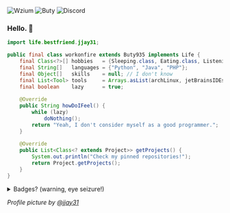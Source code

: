 ![Wzium](https://img.shields.io/badge/wzium-true-green) ![Buty](https://img.shields.io/badge/Buty-v9.3.5-blue) ![Discord](https://img.shields.io/badge/discord-workonfire%238262-%237289DA?logo=discord&logoColor=white)

### Hello. 👋

```java
import life.bestfriend.jjay31;

public final class workonfire extends Buty935 implements Life {
    final Class<?>[] hobbies   = {Sleeping.class, Eating.class, ListeningToMusic.class};
    final String[]   languages = {"Python", "Java", "PHP"};
    final Object[]   skills    = null; // I don't know
    final List<Tool> tools     = Arrays.asList(archLinux, jetBrainsIDEs, adobeXd, fiddler);
    final boolean    lazy      = true;
    
    @Override
    public String howDoIFeel() {
        while (lazy)
            doNothing();
        return "Yeah, I don't consider myself as a good programmer.";
    }
    
    @Override
    public List<Class<? extends Project>> getProjects() {
        System.out.println("Check my pinned repositories!");
        return Project.getProjects();
    }
}
```

<details>
  <summary>Badges? (warning, eye seizure!)</summary>
  
  ## Contact
  ![Gmail](https://img.shields.io/badge/Gmail-D14836?logo=gmail&logoColor=white) [kolucki62@gmail.com](mailto:kolucki62@gmail.com)
  
  ## Social
  ![Facebook](https://img.shields.io/badge/Facebook-1877F2?logo=facebook&logoColor=white) I barely use it \
  ![TikTok](https://img.shields.io/badge/TikTok-000000?logo=tiktok&logoColor=white) regularly consuming TikToks from [@jjay31](https://github.com/wzium) \
  ![YouTube](https://img.shields.io/badge/YouTube-FF0000?logo=youtube&logoColor=white) yup, [here's](https://www.youtube.com/channel/UCbJLBYpRlnzlLkyxLOYpCVw) my channel \
  ![Spotify](https://img.shields.io/badge/Spotify-1ED760?&logo=spotify&logoColor=white) loving 80s music and metal
  
  ## Tools and sites
  ![XDA](https://img.shields.io/badge/XDA_Developers-F59812?logo=xda-developers&logoColor=white) playing with Custom ROMs since 2015, but never tried to make them \
  ![StackOverflow](https://img.shields.io/badge/Stack_Overflow-FE7A16?logo=stack-overflow&logoColor=white) who doesn't use it?
  
  ## Hardware
  ![NVIDIA](https://img.shields.io/badge/NVIDIA-GTX1060-76B900?logo=nvidia&logoColor=white)
  ![AMD](https://img.shields.io/badge/AMD-Ryzen_5_2600-ED1C24?logo=amd&logoColor=white)
  
  ## Environments, history and misc
  ![Android](https://img.shields.io/badge/Android-3DDC84?logo=android&logoColor=white) currently on stock Oreo, HUAWEI P9 \
  ![iOS](https://img.shields.io/badge/iOS-000000?logo=ios&logoColor=white) used to have an iPhone 4S, played around with jailbroken iOS 6.1.3 and 9.3.5 \
  ![Windows](https://img.shields.io/badge/Windows-0078D6?logo=windows&logoColor=white) abandoned in November 2020 \
  ![Windows XP](https://img.shields.io/badge/Windows_XP-003399?logo=windows-xp&logoColor=white) grep up with, used from 2008 to 2016 \
  ![Ubuntu](https://img.shields.io/badge/Ubuntu-E95420?logo=ubuntu&logoColor=white) used since 14.04, but then switched to Windows \
  ![Arch Linux](https://img.shields.io/badge/Arch_Linux-1793D1?logo=arch-linux&logoColor=white) my favorite Linux Distro **ever**. In use since November 2020 \
  ![Material-UI](https://img.shields.io/badge/Material--UI-0081CB?logo=material-ui&logoColor=white) a typical fan since Android 5.0 \
  ![GNOME](https://img.shields.io/badge/GNOME-40-FFFFFF?logo=gnome&logoColor=white) my favorite desktop environment
  
  ## Skills
  ![Python](https://img.shields.io/badge/Python-3776AB?logo=python&logoColor=white) started learning in 2017 \
  ![HTML5](https://img.shields.io/badge/HTML5-E34F26?logo=html5&logoColor=white) first contact in 2016, but I know only basics \
  ![CSS3](https://img.shields.io/badge/CSS3-1572B6?logo=css3&logoColor=white) know only basics as well \
  ![JavaScript](https://img.shields.io/badge/JavaScript-F7DF1E?logo=javascript&logoColor=black) same \
  ![Java](https://img.shields.io/badge/Java-ED8B00?logo=java&logoColor=white) started learning in April 2020 \
  ![PHP](https://img.shields.io/badge/PHP-777BB4?logo=php&logoColor=white) started learning in July 2016, I still know only basics \
  ![MySQL](https://img.shields.io/badge/MySQL-00000F?logo=mysql&logoColor=white) knows only some queries \
  ![Kotlin](https://img.shields.io/badge/Kotlin-0095D5?&logo=kotlin&logoColor=white) currently learning! \
  ![Git](https://img.shields.io/badge/Git-F05032?logo=git&logoColor=white) basic knowledge \
  ![Shell](https://img.shields.io/badge/Shell_Script-121011?logo=gnu-bash&logoColor=white) basic knowledge \
  ![PowerPoint](https://img.shields.io/badge/Microsoft_PowerPoint-B7472A?logo=microsoft-powerpoint&logoColor=white) used to create interactive OS concepts and designs \
  ![XD](https://img.shields.io/badge/Adobe-XD-E91E63?logo=adobe&logoColor=white) basic knowledge

</details>

*Profile picture by [@jjay31](https://github.com/wzium)*
